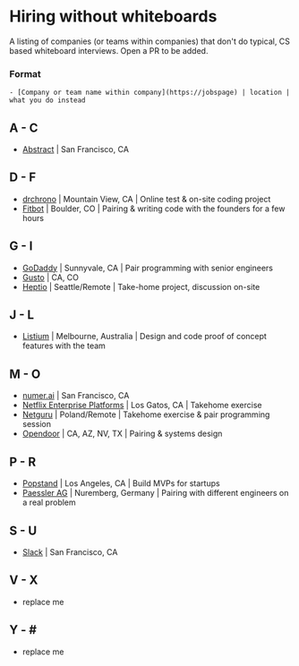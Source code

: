 # Hiring without whiteboards
A listing of companies (or teams within companies) that don't do typical, CS based whiteboard interviews. Open a PR to be added.

### Format

```
- [Company or team name within company](https://jobspage) | location | what you do instead
```

## A - C
- [Abstract](https://angel.co/abstract/jobs) | San Francisco, CA

## D - F
- [drchrono](https://www.drchrono.com/careers/) | Mountain View, CA | Online test & on-site coding project
- [Fitbot](https://thefitbot.com/careers.html) | Boulder, CO | Pairing & writing code with the founders for a few hours

## G - I
- [GoDaddy](https://www.godaddy.com/careers/overview) | Sunnyvale, CA | Pair programming with senior engineers
- [Gusto](https://gusto.com/about/careers) | CA, CO
- [Heptio](https://www.heptio.com/jobs/) | Seattle/Remote | Take-home project, discussion on-site

## J - L
- [Listium](https://listium.com/jobs) | Melbourne, Australia | Design and code proof of concept features with the team

## M - O
- [numer.ai](https://angel.co/numerai/jobs) | San Francisco, CA
- [Netflix Enterprise Platforms](https://jobs.netflix.com/jobs/861237) | Los Gatos, CA | Takehome exercise
- [Netguru](https://www.netguru.co/career) | Poland/Remote | Takehome exercise & pair programming session
- [Opendoor](https://www.opendoor.com/jobs) | CA, AZ, NV, TX | Pairing & systems design

## P - R
- [Popstand](http://www.popstand.com) | Los Angeles, CA | Build MVPs for startups
- [Paessler AG](https://www.paessler.com/company/career/jobs) | Nuremberg, Germany | Pairing with different engineers on a real problem

## S - U
- [Slack](https://slack.com/jobs) | San Francisco, CA

## V - X
- replace me

## Y - \#
- replace me
